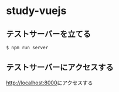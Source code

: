 # study-vuejs

## テストサーバーを立てる

```sh
$ npm run server
```

## テストサーバーにアクセスする

[http://localhost:8000](http://localhost:8000)にアクセスする
